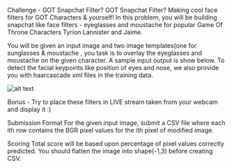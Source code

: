 Challenge - GOT Snapchat Filter?
GOT Snapchat Filter?
Making cool face filters for GOT Characters & yourself!
In this problem, you will be building snapchat like face filters - eyeglasses and moustache for popular Game Of Throne Characters Tyrion Lannister and Jaime.

You will be given an input image and two image templates(one for sunglasses & moustache , you task is to overlay the eyeglasses and moustache on the given character. A sample input output is show below. To detect the facial keypoints like position of eyes and nose, we also provide you with haarcascade xml files in the training data.

![alt text](https://minio.codingblocks.com/amoeba/jamie.jpg)

Bonus - Try to place these filters in LIVE stream taken from your webcam and display it :)

Submission Format For the given input image, submit a CSV file where each ith row contains the BGR pixel values for the ith pixel of modified image.

Scoring
Total score will be based upon percentage of pixel values correctly predicted. You should flatten the image into shape(-1,3) before creating CSV.
